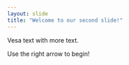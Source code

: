 ```yaml
---
layout: slide
title: "Welcome to our second slide!"
---
```


Vesa text with more text.

Use the right arrow to begin!

